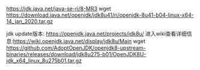 https://jdk.java.net/java-se-ri/8-MR3
wget https://download.java.net/openjdk/jdk8u41/ri/openjdk-8u41-b04-linux-x64-14_jan_2020.tar.gz


jdk update版本: https://openjdk.java.net/projects/jdk8u/
进入wiki查看详细信息:https://wiki.openjdk.java.net/display/jdk8u/Main
wget https://github.com/AdoptOpenJDK/openjdk8-upstream-binaries/releases/download/jdk8u275-b01/OpenJDK8U-jdk_x64_linux_8u275b01.tar.gz